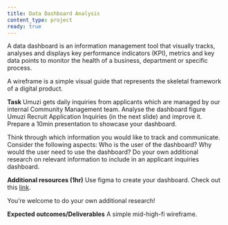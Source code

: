 ```yaml
---
title: Data Dashboard Analysis
content_type: project
ready: true
---
```


A data dashboard is an information management tool that visually tracks, analyses and displays key performance indicators (KPI), metrics and key data points to monitor the health of a business, department or specific process.

A wireframe is a simple visual guide that represents the skeletal framework of a digital product. 

**Task**
Umuzi gets daily inquiries from applicants which are managed by our internal Community Management team. Analyse the dashboard figure Umuzi Recruit Application Inquiries (in the next slide) and improve it. Prepare a 10min presentation to showcase your dashboard.
 
Think through which information you would like to track and communicate. Consider the following aspects:
Who is the user of the dashboard?
Why would the user need to use the dashboard?
Do your own additional research on relevant information to include in an applicant inquiries dashboard.

**Additional resources (1hr)**
Use figma to create your dashboard. Check out this [link](https://www.figma.com/community/file/809559910249051285?fuid=911538155964104607).

You’re welcome to do your own additional research! 

**Expected outcomes/Deliverables**
A simple mid-high-fi wireframe.